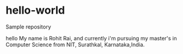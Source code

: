 # hello-world
Sample repository

hello 
My name is Rohit Rai, and currently i'm pursuing my master's in Computer Science from  NIT, Surathkal, Karnataka,India. 
